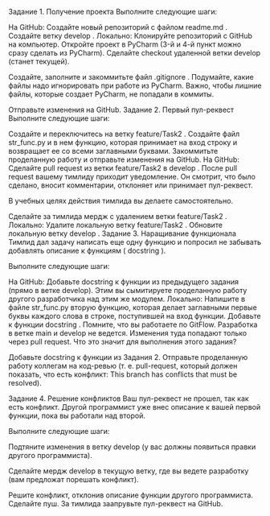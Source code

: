 Задание 1. Получение проекта
Выполните следующие шаги:

На GitHub:
Создайте новый репозиторий с файлом 
readme.md
.
Создайте ветку 
develop
.
Локально:
Клонируйте репозиторий с GitHub на компьютер.
Откройте проект в PyCharm (3-й и 4-й пункт можно сразу сделать из PyCharm).
Сделайте checkout удаленной ветки develop (станет текущей).


Создайте, заполните и закоммитьте файл 
.gitignore
.
Подумайте, какие файлы надо игнорировать при работе из PyCharm. Важно, чтобы лишние файлы, которые создает PyCharm, не попадали в коммиты.

Отправьте изменения на GitHub.
Задание 2. Первый пул-реквест
Выполните следующие шаги:

Создайте и переключитесь на ветку 
feature/Task2
.
Создайте файл 
str_func.py
 и в нем функцию, которая принимает на вход строку и возвращает ее со всеми заглавными буквами.
Закоммитьте проделанную работу и отправьте изменения на GitHub.
На GitHub:
Сделайте pull request из ветки 
feature/Task2
 в 
develop
.
После pull request вашему тимлиду приходит уведомление. Он смотрит, что было сделано, вносит комментарии, отклоняет или принимает пул-реквест.

В учебных целях действия тимлида вы делаете самостоятельно.

Сделайте за тимлида мердж с удалением ветки 
feature/Task2
.
Локально:
Удалите локальную ветку 
feature/Task2
.
Обновите локальную ветку 
develop
.
Задание 3. Наращивание функционала
Тимлид дал задачу написать еще одну функцию и попросил не забывать добавлять описание к функциям (
docstring
).

Выполните следующие шаги:

На GitHub:
Добавьте 
docstring
 к функции из предыдущего задания (прямо в ветке develop). Этим вы сымитируете проделанную работу другого разработчика над этим же модулем.
Локально:
Напишите в файле 
str_func.py
 вторую функцию, которая делает заглавными первые буквы каждого слова в строке, поступившей на вход функции. Добавьте к функции 
docstring
.
Помните, что вы работаете по GitFlow. Разработка в ветке 
main
 и 
develop
 не ведется. Изменения туда попадают только через pull request. Что это значит для выполнения этого задания?

Добавьте 
docstring
 к функции из Задания 2.
Отправьте проделанную работу коллегам на код-ревью (т. е. pull-request, который должен показать, что есть конфликт: This branch has conflicts that must be resolved).


Задание 4. Решение конфликтов
Ваш пул-реквест не прошел, так как есть конфликт. Другой программист уже внес описание к вашей первой функции, пока вы работали над второй.

Выполните следующие шаги:

Подтяните изменения в ветку 
develop
 (у вас должны появиться правки другого программиста).


Сделайте мердж 
develop
 в текущую ветку, где вы ведете разработку (вам предложат порешать конфликт).


Решите конфликт, отклонив описание функции другого программиста.
Сделайте пуш.
За тимлида заапрувьте пул-реквест на GitHub.
